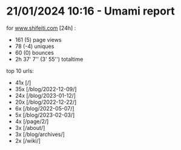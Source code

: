 # 21/01/2024 10:16 - Umami report
for www.shifeiti.com [24h] :

 - 161 (5) page views
 - 78 (-4) uniques
 - 60 (0) bounces
 - 2h 37' 7'' (3' 55'') totaltime


top 10 urls:
 - 41x [/]
 - 35x [/blog/2022-12-09/]
 - 24x [/blog/2023-01-12/]
 - 20x [/blog/2022-12-22/]
 - 6x [/blog/2022-05-07/]
 - 5x [/blog/2023-02-03/]
 - 4x [/page/2/]
 - 3x [/about/]
 - 3x [/blog/archives/]
 - 2x [/wiki/]


